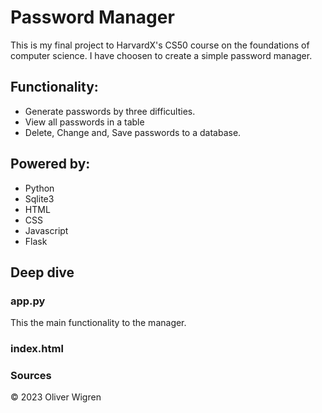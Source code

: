 # Password Manager

This is my final project to HarvardX's CS50 course on the foundations of computer science. I have choosen to create a simple password manager.
<!--
### Video
Link to my video: http
-->
## Functionality:

- Generate passwords by three difficulties.
- View all passwords in a table
- Delete, Change and, Save passwords to a database.

## Powered by:

- Python
- Sqlite3
- HTML
- CSS
- Javascript
- Flask

## Deep dive

### app.py
This the main functionality to the manager.

### index.html
  
### Sources





© 2023 Oliver Wigren
